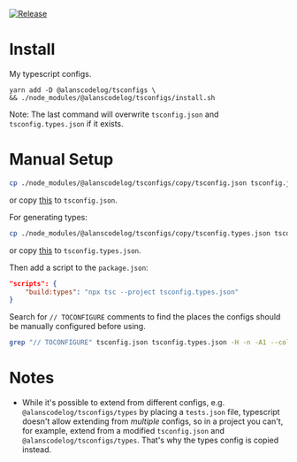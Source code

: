 [![Release](https://github.com/alanscodelog/my-tsconfigs/workflows/Release/badge.svg)](https://www.npmjs.com/package/@alanscodelog/tsconfigs)

# Install

My typescript configs.


```
yarn add -D @alanscodelog/tsconfigs \
&& ./node_modules/@alanscodelog/tsconfigs/install.sh
```
Note: The last command will overwrite `tsconfig.json` and `tsconfig.types.json` if it exists.

# Manual Setup
```bash
cp ./node_modules/@alanscodelog/tsconfigs/copy/tsconfig.json tsconfig.json
```
or copy [this](https://github.com/AlansCodeLog/my-tsconfigs/blob/master/copy/tsconfig.json) to `tsconfig.json`.


For generating types:
```bash
cp ./node_modules/@alanscodelog/tsconfigs/copy/tsconfig.types.json tsconfig.types.json
```
or copy [this](https://github.com/AlansCodeLog/my-tsconfigs/blob/master/copy/tsconfig.types.json) to `tsconfig.types.json`.

Then add a script to the `package.json`:
```json
"scripts": {
	"build:types": "npx tsc --project tsconfig.types.json"
}
```

Search for `// TOCONFIGURE` comments to find the places the configs should be manually configured before using.
```bash
grep "// TOCONFIGURE" tsconfig.json tsconfig.types.json -H -n -A1 --color
```

# Notes

- While it's possible to extend from different configs, e.g. `@alanscodelog/tsconfigs/types` by placing a `tests.json` file, typescript doesn't allow extending from *multiple* configs, so in a project you can't, for example, extend from a modified `tsconfig.json` and `@alanscodelog/tsconfigs/types`. That's why the types config is copied instead.
